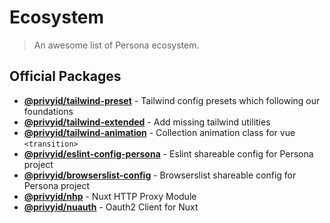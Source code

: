 <script setup>
  import pCard from '../components/card/Card.vue'
  import pButton from '../components/button/Button.vue'
  import IconGithub from "@carbon/icons-vue/lib/logo--github/20"
</script>

# Ecosystem

> An awesome list of Persona ecosystem.

## Official Packages

- **[@privyid/tailwind-preset][tailwind-preset]** - Tailwind config presets which following our foundations
- **[@privyid/tailwind-extended][tailwind-extended]** - Add missing tailwind utilities
- **[@privyid/tailwind-animation][tailwind-animation]** - Collection animation class for vue `<transition>`
- **[@privyid/eslint-config-persona][eslint-config-persona]** - Eslint shareable config for Persona project
- **[@privyid/browserslist-config][browserslist-config]** - Browserslist shareable config for Persona project
- **[@privyid/nhp][nhp]** - Nuxt HTTP Proxy Module
- **[@privyid/nuauth][nuauth]** - Oauth2 Client for Nuxt

[tailwind-preset]: https://www.npmjs.com/package/@privyid/tailwind-preset
[tailwind-extended]: https://www.npmjs.com/package/@privyid/tailwind-extended
[tailwind-animation]: https://www.npmjs.com/package/@privyid/tailwind-animation
[eslint-config-persona]: https://www.npmjs.com/package/@privyid/eslint-config-persona
[browserslist-config]: https://www.npmjs.com/package/@privyid/browserslist-config
[nhp]: https://www.npmjs.com/package/@privyid/nhp
[nuauth]: https://www.npmjs.com/package/@privyid/nuauth
